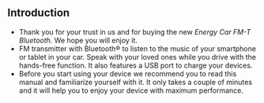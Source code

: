 ## Introduction

* Thank you for your trust in us and for buying the new *Energy Car FM-T Bluetooth*. We hope you will enjoy it.
* FM transmitter with Bluetooth® to listen to the music of your smartphone or tablet in your car. Speak with your loved ones while you drive with the hands-free function. It also features a USB port to charge your devices.
* Before you start using your device we recommend you to read this manual and familiarize yourself with it.  It only takes a couple of minutes and it will help you to enjoy your device with maximum performance.


